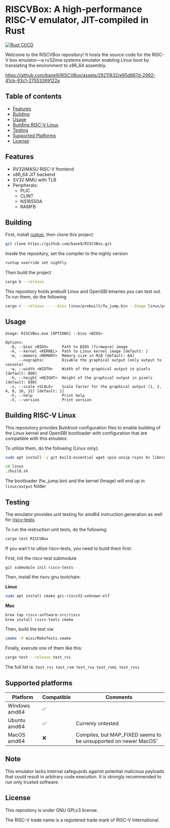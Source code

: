 # RISCVBox: A high-performance RISC-V emulator, JIT-compiled in Rust

[![Rust CI/CD](https://github.com/bane9/RISCVBox/actions/workflows/rust.yml/badge.svg)](https://github.com/bane9/RISCVBox/actions/workflows/rust.yml)

Welcome to the RISCVBox repository! It hosts the source code for the RISC-V box emulator—a rv32ima systems emulator enabling Linux boot by translating the environment to x86_64 assembly.

https://github.com/bane9/RISCVBox/assets/29211832/e95d687d-2992-41cb-93c1-27553269122a

## Table of contents
- [Features](#features)
- [Building](#building)
- [Usage](#usage)
- [Building RISC-V Linux](#building-risc-v-linux)
- [Testing](#testing)
- [Supported Platforms](#supported-platforms)
- [License](#license)

## Features
- RV32IMASU RISC-V frontend
- x86_64 JIT backend
- SV32 MMU with TLB
- Peripherals:
    - PLIC
    - CLINT
    - NS16550A
    - RAMFB

## Building
First, install [rustup](https://rustup.rs/), then clone this project:
```bash
git clone https://github.com/bane9/RISCVBox.git
```

Inside the repository, set the compiler to the nighly version
```bash
rustup override set nightly
```

Then build the project
```bash
cargo b --release
```

This repository holds prebuilt Linux and OpenSBI binaries you can test out. To run them, do the following
```bash
cargo r --release -- --bios linux/prebuilt/fw_jump.bin --Image linux/prebuilt/Image
```

## Usage
```
Usage: RISCVBox.exe [OPTIONS] --bios <BIOS>

Options:
  -b, --bios <BIOS>      Path to BIOS (firmware) image
  -k, --kernel <KERNEL>  Path to Linux kernel image [default: ]
  -m, --memory <MEMORY>  Memory size in MiB [default: 64]
      --nographic        Disable the graphical output (only output to console)
  -w, --width <WIDTH>    Width of the graphical output in pixels [default: 800]
  -h, --height <HEIGHT>  Height of the graphical output in pixels [default: 600]
  -s, --scale <SCALE>    Scale factor for the graphical output (1, 2, 4, 8, 16, 32) [default: 1]
  -h, --help             Print help
  -V, --version          Print version
```

## Building RISC-V Linux
This reposotory provides Buildroot configuration files to enable building of the Linux kernel and OpenSBI bootloader with configuration that are compatible with this emulator.

To utilize them, do the following (Linux only):
```bash
sudo apt install -y git build-essential wget cpio unzip rsync bc libncurses5-dev screen bison file flex

cd linux
./build.sh
```

The bootloader (fw_jump.bin) and the kernel (Image) will end up in `linux/output` folder

## Testing

The emulator provides unit testing for amd64 instruction generation as well for [riscv-tests](https://github.com/riscv-software-src/riscv-tests).

To run the instruction unit tests, do the following:
```bash
cargo test RISCVBox
```

If you wan't to utlize riscv-tests, you need to build them first:

First, init the riscv-test submodule
```
git submodule init riscv-tests
```

Then, install the riscv gnu toolchain:

**Linux**

```bash
sudo apt install cmake gcc-riscv32-unknown-elf
```

**Mac**

```bash
brew tap riscv-software-src/riscv
brew install riscv-tools cmake
```

Then, build the test via:
```bash
cmake -P misc/MakeTests.cmake
```

Finally, execute one of them like this:
```bash
cargo test --release test_rvi
```

The full list is: `test_rvi test_rvm test_rva test_rvmi test_rvsi`

## Supported platforms

| Platform        | Compatible | Comments                           |
|-----------------|------------|------------------------------------|
| Windows amd64   | ✅         |                                    |
| Ubuntu amd64    | ✅         | Currenly untested                  |
| MacOS amd64     | ❌         | Compiles, but MAP_FIXED seems to be unsupported on newer MacOS'                  |

## Note

This emulator lacks internal safeguards against potential malicious payloads that could result in arbitrary code execution. It is strongly recommended to run only trusted software.

## License

This repository is under GNU GPLv3 license.

The RISC-V trade name is a registered trade mark of RISC-V International.
